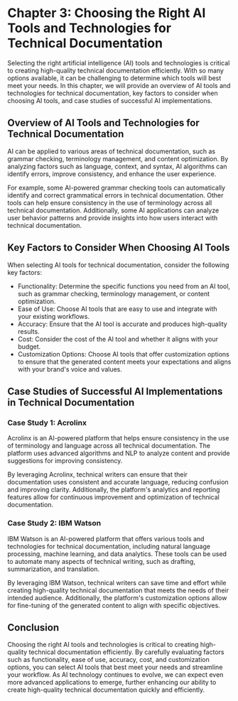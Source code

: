 Chapter 3: Choosing the Right AI Tools and Technologies for Technical Documentation
===================================================================================

Selecting the right artificial intelligence (AI) tools and technologies is critical to creating high-quality technical documentation efficiently. With so many options available, it can be challenging to determine which tools will best meet your needs. In this chapter, we will provide an overview of AI tools and technologies for technical documentation, key factors to consider when choosing AI tools, and case studies of successful AI implementations.

Overview of AI Tools and Technologies for Technical Documentation
-----------------------------------------------------------------

AI can be applied to various areas of technical documentation, such as grammar checking, terminology management, and content optimization. By analyzing factors such as language, context, and syntax, AI algorithms can identify errors, improve consistency, and enhance the user experience.

For example, some AI-powered grammar checking tools can automatically identify and correct grammatical errors in technical documentation. Other tools can help ensure consistency in the use of terminology across all technical documentation. Additionally, some AI applications can analyze user behavior patterns and provide insights into how users interact with technical documentation.

Key Factors to Consider When Choosing AI Tools
----------------------------------------------

When selecting AI tools for technical documentation, consider the following key factors:

* Functionality: Determine the specific functions you need from an AI tool, such as grammar checking, terminology management, or content optimization.
* Ease of Use: Choose AI tools that are easy to use and integrate with your existing workflows.
* Accuracy: Ensure that the AI tool is accurate and produces high-quality results.
* Cost: Consider the cost of the AI tool and whether it aligns with your budget.
* Customization Options: Choose AI tools that offer customization options to ensure that the generated content meets your expectations and aligns with your brand's voice and values.

Case Studies of Successful AI Implementations in Technical Documentation
------------------------------------------------------------------------

### Case Study 1: Acrolinx

Acrolinx is an AI-powered platform that helps ensure consistency in the use of terminology and language across all technical documentation. The platform uses advanced algorithms and NLP to analyze content and provide suggestions for improving consistency.

By leveraging Acrolinx, technical writers can ensure that their documentation uses consistent and accurate language, reducing confusion and improving clarity. Additionally, the platform's analytics and reporting features allow for continuous improvement and optimization of technical documentation.

### Case Study 2: IBM Watson

IBM Watson is an AI-powered platform that offers various tools and technologies for technical documentation, including natural language processing, machine learning, and data analytics. These tools can be used to automate many aspects of technical writing, such as drafting, summarization, and translation.

By leveraging IBM Watson, technical writers can save time and effort while creating high-quality technical documentation that meets the needs of their intended audience. Additionally, the platform's customization options allow for fine-tuning of the generated content to align with specific objectives.

Conclusion
----------

Choosing the right AI tools and technologies is critical to creating high-quality technical documentation efficiently. By carefully evaluating factors such as functionality, ease of use, accuracy, cost, and customization options, you can select AI tools that best meet your needs and streamline your workflow. As AI technology continues to evolve, we can expect even more advanced applications to emerge, further enhancing our ability to create high-quality technical documentation quickly and efficiently.
